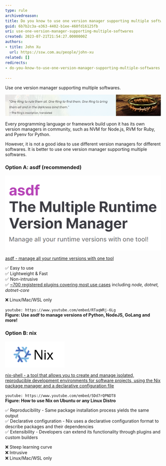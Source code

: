 ```yaml
---
type: rule
archivedreason: 
title: Do you know to use one version manager supporting multiple softwares?
guid: 6b7b2c3a-e363-4402-b1ee-460fd16125fb
uri: use-one-version-manager-supporting-multiple-softwares
created: 2023-07-21T21:54:27.0000000Z
authors:
- title: John Xu
  url: https://ssw.com.au/people/john-xu
related: []
redirects:
- do-you-know-to-use-one-version-manager-supporting-multiple-softwares

---
```


Use one version manager supporting multiple softwares.

<!--endintro-->

![](ring.png)

Every programming language or framework build upon it has its own version managers in community, such as NVM for Node.js, RVM for Ruby, and Pyenv for Python.

However, it is not a good idea to use different version managers for different softwares. It is better to use one version manager supporting multiple softwares.


### Option A: asdf (recommended)

![](asdf.png)

[asdf - manage all your runtime versions with one tool](https://asdf-vm.com/#/)

✅ Easy to use  
✅ Lightweight & Fast  
✅ Non-intrusive  
✅ [~700 registered plugins covering most use cases](https://github.com/asdf-vm/asdf-plugins) including *node, dotnet, dotnet-core*  

❌ Linux/Mac/WSL only

`youtube: https://www.youtube.com/embed/RTaqWRj-6Lg`  
**Figure: Use asdf to manage versions of Python, NodeJS, GoLang and more!**

### Option B: nix

![](nix.png)

[nix-shell - a tool that allows you to create and manage isolated, reproducible development environments for software projects, using the Nix package manager and a declarative configuration file](https://nixos.org/#asciinema-demo-cover)

`youtube: https://www.youtube.com/embed/5Dd7rQPNDT8`  
**Figure: How to use Nix on Ubuntu or any Linux Distro**

✅ Reproducibility - Same package installation process yields the same output  
✅ Declarative configuration - Nix uses a declarative configuration format to describe packages and their dependencies  
✅ Extensibility - Developers can extend its functionality through plugins and custom builders  

❌ Steep learning curve  
❌ Intrusive  
❌ Linux/Mac/WSL only  

